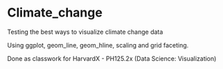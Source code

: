 # Climate_change
Testing the best ways to visualize climate change data

Using ggplot, geom_line, geom_hline, scaling and grid faceting. 

Done as classwork for HarvardX - PH125.2x (Data Science: Visualization)
